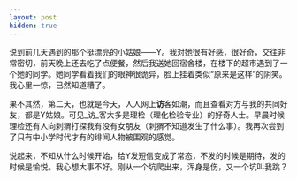 ```yaml
---
layout: post
hidden: true
---
```

说到前几天遇到的那个挺漂亮的小姑娘——Y。我对她很有好感，很好奇，交往非常密切，前天晚上还去吃了点便餐，然后我送她回宿舍楼，在楼下的超市遇到了一个她的同学。她同学看着我们的眼神很诡异，脸上挂着类似“原来是这样”的阴笑。我心里一惊，已然知道糟了。

果不其然，第二天，也就是今天，人人网上**访**客如潮，而且查看对方与我的共同好友，都是Y姑娘。可见_访_客大多是理检（理化检验专业）的好奇人士。早晨时候理检还有人向刺猬打探我有没有女朋友（刺猬不知道发生了什么事）。我再次尝到了只有中小学时代才有的绯闻人物被围观的感觉。

说起来，不知从什么时候开始，给Y发短信变成了常态，不发的时候是期待，发的时候是愉悦。我心想大事不好。刚从一个坑爬出来，浑身是伤，又一个坑叫我跳？